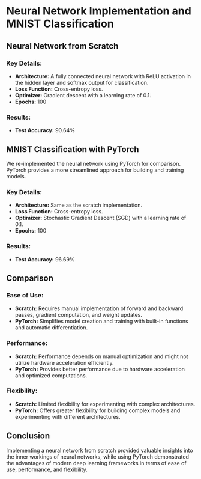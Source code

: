 # Neural Network Implementation and MNIST Classification

## Neural Network from Scratch

 

### Key Details:
- **Architecture:** A fully connected neural network with ReLU activation in the hidden layer and softmax output for classification.
- **Loss Function:** Cross-entropy loss.
- **Optimizer:** Gradient descent with a learning rate of 0.1.
- **Epochs:** 100

### Results:
- **Test Accuracy:** 90.64%

## MNIST Classification with PyTorch

We re-implemented the neural network using PyTorch for comparison. PyTorch provides a more streamlined approach for building and training models.

### Key Details:
- **Architecture:** Same as the scratch implementation.
- **Loss Function:** Cross-entropy loss.
- **Optimizer:** Stochastic Gradient Descent (SGD) with a learning rate of 0.1.
- **Epochs:** 100

### Results:
- **Test Accuracy:** 96.69% 

## Comparison

### Ease of Use:
- **Scratch:** Requires manual implementation of forward and backward passes, gradient computation, and weight updates.
- **PyTorch:** Simplifies model creation and training with built-in functions and automatic differentiation.

### Performance:
- **Scratch:** Performance depends on manual optimization and might not utilize hardware acceleration efficiently.
- **PyTorch:** Provides better performance due to hardware acceleration and optimized computations.

### Flexibility:
- **Scratch:** Limited flexibility for experimenting with complex architectures.
- **PyTorch:** Offers greater flexibility for building complex models and experimenting with different architectures.

## Conclusion

Implementing a neural network from scratch provided valuable insights into the inner workings of neural networks, while using PyTorch demonstrated the advantages of modern deep learning frameworks in terms of ease of use, performance, and flexibility.




